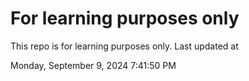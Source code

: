 # For learning purposes only
This repo is for learning purposes only.
Last updated at

Monday, September 9, 2024 7:41:50 PM


